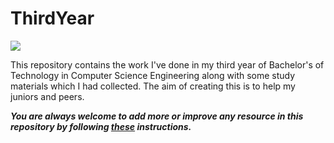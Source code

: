 # ThirdYear

![](https://static.careers360.mobi/media/presets/860X430/presets/860X360/article_images/2019/8/23/XAT-2020-best-books.webp)

This repository contains the work I've done in my third year of Bachelor's of Technology in Computer Science Engineering along with some study materials which I had collected. The aim of creating this is to help my juniors and peers.


***You are always welcome to add more or improve any resource in this repository by following [these](https://github.com/Aman9026/ThirdYear/blob/master/CONTRIBUTING.md) instructions.***
